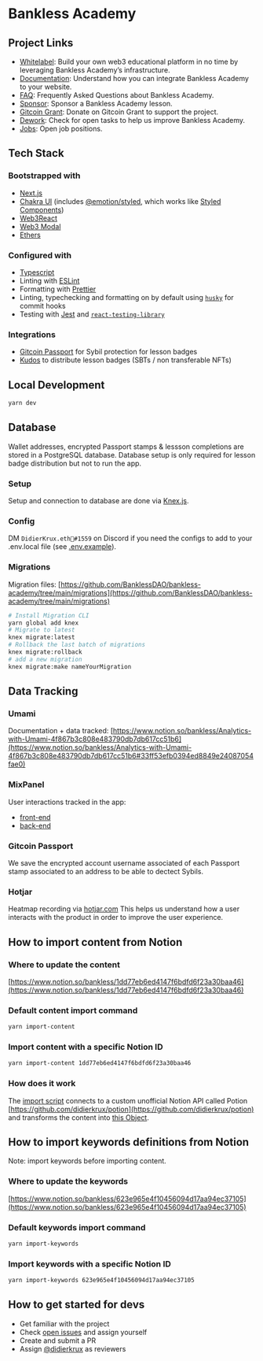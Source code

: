 # Bankless Academy

## Project Links

- [Whitelabel](https://whitelabel.banklessacademy.com/): Build your own web3 educational platform in no time by leveraging Bankless Academy’s infrastructure.
- [Documentation](https://documentation.banklessacademy.com/): Understand how you can integrate Bankless Academy to your website.
- [FAQ](https://app.banklessacademy.com/faq): Frequently Asked Questions about Bankless Academy.
- [Sponsor](https://sponsors.banklessacademy.com/): Sponsor a Bankless Academy lesson.
- [Gitcoin Grant](https://gitcoin.co/grants/3535/bankless-academy): Donate on Gitcoin Grant to support the project.
- [Dework](https://app.dework.xyz/bankless-academy-25331): Check for open tasks to help us improve Bankless Academy.
- [Jobs](https://talent.banklessacademy.com/): Open job positions.

## Tech Stack

### Bootstrapped with

- [Next.js](https://nextjs.org/docs)
- [Chakra UI](https://chakra-ui.com/docs/getting-started) (includes [@emotion/styled](https://emotion.sh/docs/styled), which works like [Styled Components](https://styled-components.com/docs/basics))
- [Web3React](https://github.com/NoahZinsmeister/web3-react)
- [Web3 Modal](https://www.npmjs.com/package/web3modal)
- [Ethers](https://www.npmjs.com/package/ethers)

### Configured with

- [Typescript](https://www.typescriptlang.org/)
- Linting with [ESLint](https://eslint.org/)
- Formatting with [Prettier](https://prettier.io/)
- Linting, typechecking and formatting on by default using [`husky`](https://github.com/typicode/husky) for commit hooks
- Testing with [Jest](https://jestjs.io/) and [`react-testing-library`](https://testing-library.com/docs/react-testing-library/intro)

### Integrations

- [Gitcoin Passport](https://docs.passport.gitcoin.co/) for Sybil protection for lesson badges
- [Kudos](https://developers.mintkudos.xyz/) to distribute lesson badges (SBTs / non transferable NFTs)

## Local Development

```bash
yarn dev
```

## Database

Wallet addresses, encrypted Passport stamps & lessson completions are stored in a PostgreSQL database.
Database setup is only required for lesson badge distribution but not to run the app.

### Setup

Setup and connection to database are done via [Knex.js](https://knexjs.org/#Migrations-CLI).

### Config

DM `DidierKrux.eth🏴#1559` on Discord if you need the configs to add to your .env.local file (see [.env.example](https://github.com/BanklessDAO/bankless-academy/blob/main/.env.example)).

### Migrations

Migration files: [https://github.com/BanklessDAO/bankless-academy/tree/main/migrations](https://github.com/BanklessDAO/bankless-academy/tree/main/migrations)

```bash
# Install Migration CLI
yarn global add knex
# Migrate to latest
knex migrate:latest
# Rollback the last batch of migrations
knex migrate:rollback
# add a new migration
knex migrate:make nameYourMigration
```

## Data Tracking

### Umami

Documentation + data tracked: [https://www.notion.so/bankless/Analytics-with-Umami-4f867b3c808e483790db7db617cc51b6](https://www.notion.so/bankless/Analytics-with-Umami-4f867b3c808e483790db7db617cc51b6#33ff53efb0394ed8849e24087054fae0)

### MixPanel

User interactions tracked in the app:

- [front-end](https://github.com/BanklessDAO/bankless-academy/search?q=Mixpanel.track)
- [back-end](https://github.com/BanklessDAO/bankless-academy/search?q=trackBE)

### Gitcoin Passport

We save the encrypted account username associated of each Passport stamp associated to an address to be able to dectect Sybils.

### Hotjar

Heatmap recording via [hotjar.com](hotjar.com)
This helps us understand how a user interacts with the product in order to improve the user experience.

## How to import content from Notion

### Where to update the content

[https://www.notion.so/bankless/1dd77eb6ed4147f6bdfd6f23a30baa46](https://www.notion.so/bankless/1dd77eb6ed4147f6bdfd6f23a30baa46)

### Default content import command

```bash
yarn import-content
```

### Import content with a specific Notion ID

```bash
yarn import-content 1dd77eb6ed4147f6bdfd6f23a30baa46
```

### How does it work

The [import script](https://github.com/BanklessDAO/bankless-academy/blob/main/import-content.js) connects to a custom unofficial Notion API called Potion [https://github.com/didierkrux/potion](https://github.com/didierkrux/potion) and transforms the content into [this Object](https://github.com/BanklessDAO/bankless-academy/blob/main/src/constants/lessons.ts).

## How to import keywords definitions from Notion

Note: import keywords before importing content.

### Where to update the keywords

[https://www.notion.so/bankless/623e965e4f10456094d17aa94ec37105](https://www.notion.so/bankless/623e965e4f10456094d17aa94ec37105)

### Default keywords import command

```bash
yarn import-keywords
```

### Import keywords with a specific Notion ID

```bash
yarn import-keywords 623e965e4f10456094d17aa94ec37105
```

## How to get started for devs

- Get familiar with the project
- Check [open issues](https://github.com/BanklessDAO/onboard/issues) and assign yourself
- Create and submit a PR
- Assign [@didierkrux](https://github.com/didierkrux) as reviewers
